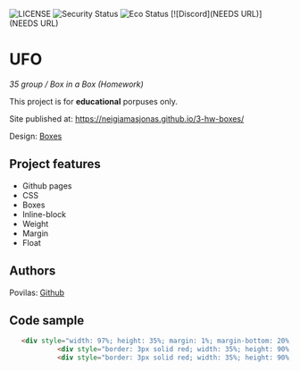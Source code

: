 ![LICENSE](https://img.shields.io/badge/license-MIT-blue.svg?style=flat-square)
![Security Status](https://img.shields.io/security-headers?label=Security&url=https%3A%2F%2Fgithub.com&style=flat-square)
![Eco Status](https://img.shields.io/badge/ECO-Friendly-green.svg)
[![Discord](NEEDS URL)](NEEDS URL)

# UFO

_35 group / Box in a Box (Homework)_

This project is for **educational** porpuses only.

Site published at: https://neigiamasjonas.github.io/3-hw-boxes/

Design: [Boxes](https://cdn.discordapp.com/attachments/950296439051911178/951432465568899082/unknown.png)

## Project features

-   Github pages
-   CSS
-   Boxes
-   Inline-block
-   Weight
-   Margin
-   Float

## Authors

Povilas: [Github](https://github.com/neigiamasJonas)

## Code sample

```html
   <div style="width: 97%; height: 35%; margin: 1%; margin-bottom: 20%; border: 3px solid red;">
            <div style="border: 3px solid red; width: 35%; height: 90%; margin: 1%; float: left;"></div>
            <div style="border: 3px solid red; width: 35%; height: 90%; margin: 1%; ; float: right;"></div>